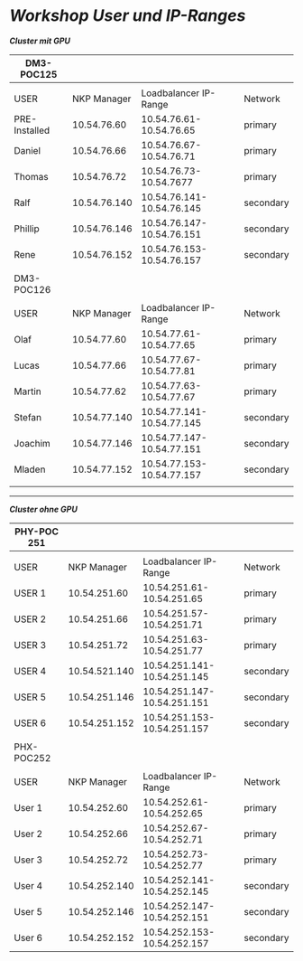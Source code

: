 
# ***Workshop User und IP-Ranges***


***Cluster mit GPU***


| DM3-POC125    |              |                           |           |
| ------------- | ------------ | ------------------------- | --------- |
|               |              |                           |           |
| USER          | NKP Manager  | Loadbalancer IP-Range     | Network   |
| PRE-Installed | 10.54.76.60  | 10.54.76.61-10.54.76.65   | primary   |
| Daniel        | 10.54.76.66  | 10.54.76.67-10.54.76.71   | primary   |
| Thomas        | 10.54.76.72  | 10.54.76.73-10.54.7677    | primary   |
| Ralf          | 10.54.76.140 | 10.54.76.141-10.54.76.145 | secondary |
| Phillip       | 10.54.76.146 | 10.54.76.147-10.54.76.151 | secondary |
| Rene          | 10.54.76.152 | 10.54.76.153-10.54.76.157 | secondary |
|               |              |                           |           |
| DM3-POC126    |              |                           |           |
|               |              |                           |           |
| USER          | NKP Manager  | Loadbalancer IP-Range     | Network   |
| Olaf          | 10.54.77.60  | 10.54.77.61-10.54.77.65   | primary   |
| Lucas         | 10.54.77.66  | 10.54.77.67-10.54.77.81   | primary   |
| Martin        | 10.54.77.62  | 10.54.77.63-10.54.77.67   | primary   |
| Stefan        | 10.54.77.140 | 10.54.77.141-10.54.77.145 | secondary |
| Joachim       | 10.54.77.146 | 10.54.77.147-10.54.77.151 | secondary |
| Mladen        | 10.54.77.152 | 10.54.77.153-10.54.77.157 | secondary |
|               |              |                           |           |




---

***Cluster ohne GPU***

| PHY-POC 251 |               |                             |           |
| ----------- | ------------- | --------------------------- | --------- |
|             |               |                             |           |
| USER        | NKP Manager   | Loadbalancer IP-Range       | Network   |
| USER 1      | 10.54.251.60  | 10.54.251.61-10.54.251.65   | primary   |
| USER 2      | 10.54.251.66  | 10.54.251.57-10.54.251.71   | primary   |
| USER 3      | 10.54.251.72  | 10.54.251.63-10.54.251.77   | primary   |
| USER 4      | 10.54.521.140 | 10.54.251.141-10.54.251.145 | secondary |
| USER 5      | 10.54.251.146 | 10.54.251.147-10.54.251.151 | secondary |
| USER 6      | 10.54.251.152 | 10.54.251.153-10.54.251.157 | secondary |
|             |               |                             |           |
| PHX-POC252  |               |                             |           |
|             |               |                             |           |
| USER        | NKP Manager   | Loadbalancer IP-Range       | Network   |
| User 1      | 10.54.252.60  | 10.54.252.61-10.54.252.65   | primary   |
| User 2      | 10.54.252.66  | 10.54.252.67-10.54.252.71   | primary   |
| User 3      | 10.54.252.72  | 10.54.252.73-10.54.252.77   | primary   |
| User 4      | 10.54.252.140 | 10.54.252.141-10.54.252.145 | secondary |
| User 5      | 10.54.252.146 | 10.54.252.147-10.54.252.151 | secondary |
| User 6      | 10.54.252.152 | 10.54.252.153-10.54.252.157 | secondary |
